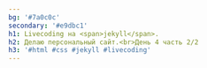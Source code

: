 ```yaml
---
bg: '#7a0c0c'
secondary: '#e9dbc1'
h1: Livecoding на <span>jekyll</span>.
h2: Делаю персональный сайт.<br>День 4 часть 2/2
h3: '#html #css #jekyll #livecoding'
---
```


